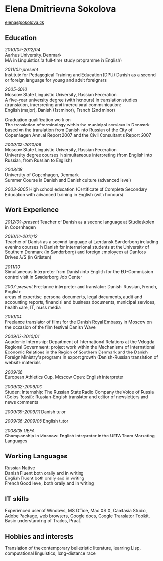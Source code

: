 Elena Dmitrievna Sokolova
=========================
  
elena@sokolova.dk  

						
Education
---------
						
*2010/09-2012/04*  
Aarhus University, Denmark    
MA in Linguistics (a full-time study programme in English)  
 
*2011/03-present*  
Institute for Pedagogical Training and Education (DPU)
Danish as a second or foreign language for young and adult foreigners
						
*2005-2010*  
Moscow State Linguistic University, Russian Federation  
A five-year university degree (with honours) in translation studies
(translation, interpreting and intercultural communication:   
English (major), Danish (1st minor), French (2nd minor)

Graduation qualification work on  
The translation of terminology within the municipal services in Denmark based on the translation from Danish into Russian of the City of Copenhagen Annual Report 2007 and the Civil Consultant's Report 2007

*2009/02-2010/06*  
Moscow State Linguistic University, Russian Federation  
University degree courses in simultaneous interpreting (from English into Russian, from Russian to English)
						
*2008/08*						
University of Copenhagen, Denmark  
Summer Course in Danish and Danish culture (advanced level)
						
*2003-2005*
High school education (Certificate of Complete Secondary Education with advanced training in English (with honours)
						
Work Experience
---------------

*2012/09-present*
Teacher of Danish as a second language at Studieskolen in Copenhagen

*2010/10-2011/12*  						
Teacher of Danish as a second language at Lærdansk Sønderborg including evening courses in Danish for international students at the University of Southern Denmark (in Sønderborg) and foreign employees at Danfoss Drives A/S (in Gråsten)
									
*2011/10*  
Simultaneous Interpreter from Danish into English for the EU-Commission control visit in Sønderborg Job Center
						
*2007-present*
Freelance interpreter and translator: 
Danish, Russian, French, English;  
areas of expertise: personal documents, legal documents, audit and accounting reports, financial and business documents, municipal services, health care, IT, mass media
						
*2010/04*  
Freelance translator of films for the Danish Royal Embassy in Moscow on the occasion of the film festival Danish Wave

*2009/12-2010/01*  
Academic Internship: Department of International Relations at the Vologda Regional Government: project work within the Mechanisms of International Economic Relations in the Region of Southern Denmark and the Danish Foreign Ministry's programs in export growth
(Danish-Russian translation of website materials)
						
*2009/06*  
European Athletics Cup, Moscow Open: English interpreter
						
*2009/02-2009/03*  
Student Internship: The Russian State Radio Company the Voice of Russia (Golos Rossii): Russian-English translator and editor of newsletters and news comments
						
*2009/09-2009/11*
Danish tutor

*2009/06-2009/08*
English tutor

*2008/05 UEFA*  
Championship in Moscow: English interpreter in the UEFA Team Marketing Languages
						

Working Languages
-----------------

Russian 	Native  
Danish 		Fluent both orally and in writing  
English 	Fluent both orally and in writing  
French 		Good level, both orally and in writing  
						
IT skills
---------

Experienced user of Windows, MS Office, Mac OS X, Camtasia Studio, Adobe Package, web browsers, Google docs, Google Translator Toolkit.
Basic understanding of Trados, Praat.
						
Hobbies and interests
---------------------
						
Translation of the contemporary belletristic literature, learning Lisp, computational linguistics, long-distance race
					
				
				
					
						

					
	